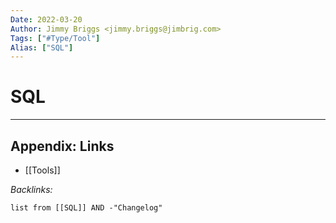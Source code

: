 ```yaml
---
Date: 2022-03-20
Author: Jimmy Briggs <jimmy.briggs@jimbrig.com>
Tags: ["#Type/Tool"]
Alias: ["SQL"]
---
```


# SQL

***

## Appendix: Links

- [[Tools]]

*Backlinks:*

```dataview
list from [[SQL]] AND -"Changelog"
```